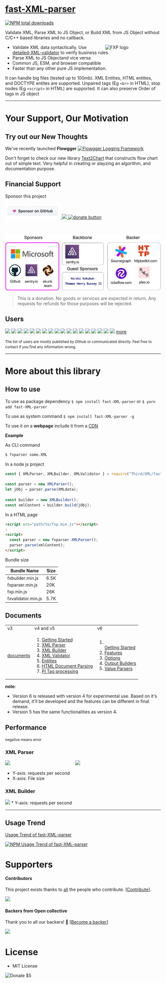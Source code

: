 # [fast-XML-parser](https://www.npmjs.com/package/fast-xml-parser)

[![NPM total downloads](https://img.shields.io/npm/dt/fast-xml-parser.svg)](https://npm.im/fast-xml-parser)

Validate XML, Parse XML to JS Object, or Build XML from JS Object without C/C++ based libraries and no callback.

<img align="right" src="static/img/fxp_logo.png" width="180px" alt="FXP logo"/>

* Validate XML data syntactically. Use [detailed-XML-validator](https://github.com/NaturalIntelligence/detailed-xml-validator/) to verify business rules.
* Parse XML to JS Objectand vice versa
* Common JS, ESM, and browser compatible
* Faster than any other pure JS implementation.

It can handle big files (tested up to 100mb). XML Entities, HTML entities, and DOCTYPE entites are supported. Unpaired tags (Eg `<br>` in HTML), stop nodes (Eg `<script>` in HTML) are supported. It can also preserve Order of tags in JS object

---
# Your Support, Our Motivation

## Try out our New Thoughts

We've recently launched **Flowgger**
<a href="https://github.com/solothought/flowgger"> <img src="static/img/flowgger_h.webp" alt="Flowgger Logging Framework" /></a>

Don't forget to check our new library [Text2Chart](https://solothought.com/text2chart/flow) that constructs flow chart out of simple text. Very helpful in creating or alayzing an algorithm, and documentation purpose.

## Financial Support

Sponsor this project

<a href="https://github.com/sponsors/NaturalIntelligence"> 
  <img src="https://raw.githubusercontent.com/NaturalIntelligence/ThankYouBackers/main/github_sponsor.png" width="180" />
</a>
<a href="https://opencollective.com/fast-xml-parser/donate" target="_blank">
  <img src="https://opencollective.com/fast-xml-parser/donate/button@2x.png?color=blue" width=180 />
</a>
<a href="https://paypal.me/naturalintelligence"> <img src="static/img/support_paypal.svg" alt="donate button" width="180"/></a>
<br>
<br>
<br>

<!--
### Current Sponsors

Check the complete list at [ThankYouBackers](https://github.com/NaturalIntelligence/ThankYouBackers) for our sponsors and supporters.

Through Github

<a href="https://github.com/skunkteam" target="_blank"><img src="https://avatars.githubusercontent.com/u/46373671?s=60" width="60px"></a>
<a href="https://github.com/getsentry" target="_blank"><img src="https://avatars.githubusercontent.com/u/1396951?s=60" width="60px"></a>

Through OpenCollective

<a href="https://opencollective.com/fast-xml-parser/sponsor/0/website" target="_blank"><img src="https://opencollective.com/fast-xml-parser/sponsor/0/avatar.svg"></a>
<a href="https://opencollective.com/fast-xml-parser/sponsor/1/website" target="_blank"><img src="https://opencollective.com/fast-xml-parser/sponsor/1/avatar.svg"></a>
<a href="https://opencollective.com/fast-xml-parser/sponsor/2/website" target="_blank"><img src="https://opencollective.com/fast-xml-parser/sponsor/2/avatar.svg"></a>
<a href="https://opencollective.com/fast-xml-parser/sponsor/3/website" target="_blank"><img src="https://opencollective.com/fast-xml-parser/sponsor/3/avatar.svg"></a>
<a href="https://opencollective.com/fast-xml-parser/sponsor/4/website" target="_blank"><img src="https://opencollective.com/fast-xml-parser/sponsor/4/avatar.svg"></a>
<a href="https://opencollective.com/fast-xml-parser/sponsor/5/website" target="_blank"><img src="https://opencollective.com/fast-xml-parser/sponsor/5/avatar.svg"></a>
<a href="https://opencollective.com/fast-xml-parser/sponsor/6/website" target="_blank"><img src="https://opencollective.com/fast-xml-parser/sponsor/6/avatar.svg"></a>
<a href="https://opencollective.com/fast-xml-parser/sponsor/7/website" target="_blank"><img src="https://opencollective.com/fast-xml-parser/sponsor/7/avatar.svg"></a>
<a href="https://opencollective.com/fast-xml-parser/sponsor/8/website" target="_blank"><img src="https://opencollective.com/fast-xml-parser/sponsor/8/avatar.svg"></a>
<a href="https://opencollective.com/fast-xml-parser/sponsor/9/website" target="_blank"><img src="https://opencollective.com/fast-xml-parser/sponsor/9/avatar.svg"></a>
-->

![fxp_sponsors](https://raw.githubusercontent.com/NaturalIntelligence/ThankYouBackers/main/assets/NI_sponsors.jpg)

> This is a donation. No goods or services are expected in return. Any requests for refunds for those purposes will be rejected.

## Users

<a href="https://github.com/renovatebot/renovate" title="renovate" ><img src="https://avatars1.githubusercontent.com/u/38656520" width="60px" ></a>
<a href="https://vmware.com/" title="vmware" > <img src="https://avatars0.githubusercontent.com/u/473334" width="60px" ></a>
<a href="https://opensource.microsoft.com/" title="microsoft" > <img src="https://avatars0.githubusercontent.com/u/6154722" width="60px" ></a>
<a href="http://ibm.github.io/" title="IBM" > <img src="https://avatars2.githubusercontent.com/u/1459110" width="60px" ></a>
<a href="http://www.smartbear.com" title="SmartBear Software" > <img src="https://avatars2.githubusercontent.com/u/1644671" width="60px" ></a>
<a href="http://nasa.github.io/" title="NASA" > <img src="https://avatars0.githubusercontent.com/u/848102" width="60px" ></a>
<a href="https://github.com/prettier" title="Prettier" > <img src="https://avatars0.githubusercontent.com/u/25822731" width="60px" ></a>
<a href="http://brain.js.org/" title="brain.js" > <img src="https://avatars2.githubusercontent.com/u/23732838" width="60px" ></a>
<a href="https://github.com/aws" title="AWS SDK" > <img src="https://avatars.githubusercontent.com/u/2232217" width="60px" ></a>
<a href="http://www.fda.gov/" title="Food and Drug Administration " > <img src="https://avatars2.githubusercontent.com/u/6471964" width="60px" ></a>
<a href="http://www.magento.com/" title="Magento" > <img src="https://avatars2.githubusercontent.com/u/168457" width="60px" ></a>
<a href="https://github.com/SAP" title="SAP" > <img src="https://user-images.githubusercontent.com/7692328/204835214-d9d25b58-e3df-408d-87a3-c7d36b578ee4.png" width="60px" ></a>
<a href="https://github.com/postmanlabs" title="postman" > <img src="https://user-images.githubusercontent.com/7692328/204835529-e9e290ad-696a-49ad-9d34-08e955704715.png" width="60px" ></a>
<a href="https://github.com/react-native-community" title="React Native Community" > <img src="https://avatars.githubusercontent.com/u/20269980?v=4" width="60px" ></a>
<a href="https://github.com/googleapis" title="Google APIs" > <img src="https://avatars.githubusercontent.com/u/16785467?v=4" width="60px" ></a>
<a href="https://github.com/langchain-ai" title="Langchain AI" > <img src="https://avatars.githubusercontent.com/u/126733545?v=4" width="60px" ></a>
<a href="https://github.com/withastro" title="Astro websie builder" > <img src="https://avatars.githubusercontent.com/u/44914786?v=4" width="60px" ></a>
<a href="https://github.com/baidu" title="Baidu" > <img src="https://avatars.githubusercontent.com/u/13245940?v=4" width="60px" ></a>
[more](./USERs.md)

<small>The list of users are mostly published by Github or communicated directly. Feel free to contact if you find any information wrong.</small>

---

# More about this library

## How to use

To use as package dependency
`$ npm install fast-XML-parser` 
or 
`$ yarn add fast-XML-parser`

To use as system command
`$ npm install fast-XML-parser -g` 

To use it on a **webpage** include it from a [CDN](https://cdnjs.com/libraries/fast-xml-parser)

**Example**

As CLI command
```bash
$ fxparser some.XML
```

In a node js project

```js
const { XMLParser, XMLBuilder, XMLValidator } = require("Third/XML/fast-XML-parser-5.0.9/fast-XML-parser.jsfl");

const parser = new XMLParser();
let jObj = parser.parse(XMLdata);

const builder = new XMLBuilder();
const xmlContent = builder.build(jObj);
```

In a HTML page
```html
<script src="path/to/fxp.min.js"></script>
:
<script>
  const parser = new fxparser.XMLParser();
  parser.parse(xmlContent);
</script>
```

Bundle size

| Bundle Name        | Size |
| ------------------ | ---- |
| fxbuilder.min.js   | 6.5K |
| fxparser.min.js    | 20K  |
| fxp.min.js         | 26K  |
| fxvalidator.min.js | 5.7K |

## Documents
<table>
  <tr><td>v3</td><td>v4 and v5</td><td>v6</td></tr>
  <tr>
    <td>
      <a href="./docs/v3/docs.md">documents</a>
    </td>
    <td><ol>
      <li><a href="./docs/v4/1.GettingStarted.md">Getting Started</a></li>
      <li><a href="./docs/v4/2.XMLparseOptions.md">XML Parser</a></li>
      <li><a href="./docs/v4/3.XMLBuilder.md">XML Builder</a></li>
      <li><a href="./docs/v4/4.XMLValidator.md">XML Validator</a></li>
      <li><a href="./docs/v4/5.Entities.md">Entities</a></li>
      <li><a href="./docs/v4/6.HTMLParsing.md">HTML Document Parsing</a></li>
      <li><a href="./docs/v4/7.PITags.md">PI Tag processing</a></li>
    </ol></td>
    <td><ol>
      <li></li><a href="./docs/v6/1.GettingStarted.md">Getting Started</a></li>
      <li><a href="./docs/v6/2.Features.md">Features</a></li>
      <li><a href="./docs/v6/3.Options.md">Options</a></li>
      <li><a href="./docs/v6/4.OutputBuilders.md">Output Builders</a></li>
      <li><a href="./docs/v6/5.ValueParsers.md">Value Parsers</a></li>
    </ol></td>
  </tr>
</table>

**note**: 
- Version 6 is released with version 4 for experimental use. Based on it's demand, it'll be developed and the features can be different in final release.
- Version 5 has the same functionalities as version 4.

## Performance
<small>negative means error</small>

### XML Parser

<img align="left" src="./docs/imgs/XMLParser_v4.png" width="45%" />
<img src="./docs/imgs/XMLParser_large_v4.png" width="47%" />

* Y-axis: requests per second
* X-axis: File size

### XML Builder

<img src="./docs/imgs/XMLBuilder_v4.png" width="50%" />
* Y-axis: requests per second

<!-- [![](static/img/ni_ads_ads.gif)](https://github.com/NaturalIntelligence/ads/) -->

---

## Usage Trend

[Usage Trend of fast-XML-parser](https://npm-compare.com/fast-xml-parser#timeRange=THREE_YEARS)
  
<a href="https://npm-compare.com/fast-xml-parser#timeRange=THREE_YEARS" target="_blank">
  <img src="https://npm-compare.com/img/npm-trend/THREE_YEARS/fast-xml-parser.png" width="50%" alt="NPM Usage Trend of fast-XML-parser" />
</a>

# Supporters
#### Contributors

This project exists thanks to [all](graphs/contributors) the people who contribute. [[Contribute](docs/CONTRIBUTING.md)].

<a href="graphs/contributors"><img src="https://opencollective.com/fast-XML-parser/contributors.svg?width=890&button=false" /></a>


#### Backers from Open collective

Thank you to all our backers! 🙏 [[Become a backer](https://opencollective.com/fast-xml-parser#backer)]

<a href="https://opencollective.com/fast-XML-parser#backers" target="_blank"><img src="https://opencollective.com/fast-XML-parser/backers.svg?width=890"></a>



# License
* MIT License

![Donate $5](static/img/donation_quote.png)
